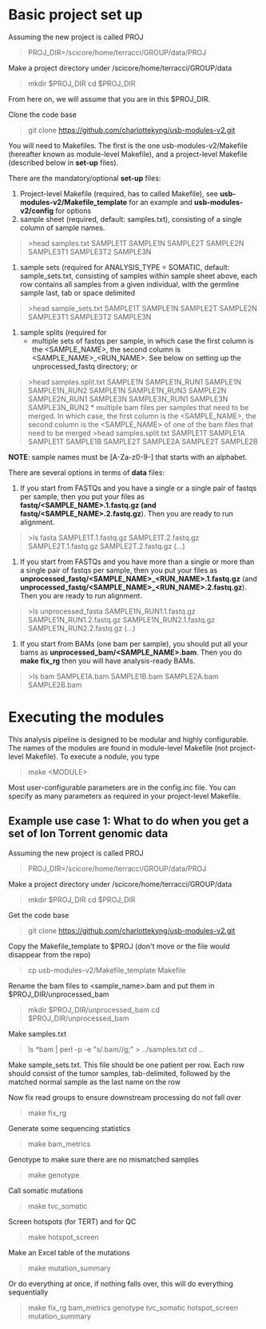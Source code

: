 # Basic project set up

Assuming the new project is called PROJ
> PROJ_DIR=/scicore/home/terracci/GROUP/data/PROJ

Make a project directory under /scicore/home/terracci/GROUP/data
> mkdir $PROJ_DIR
> cd $PROJ_DIR

From here on, we will assume that you are in this $PROJ_DIR.

Clone the code base
> git clone https://github.com/charlottekyng/usb-modules-v2.git

You will need to Makefiles. The first is the one usb-modules-v2/Makefile (hereafter known as module-level Makefile), and a project-level Makefile (described below in **set-up** files).

There are the mandatory/optional **set-up** files:
1. Project-level Makefile (required, has to called Makefile), see **usb-modules-v2/Makefile\_template** for an example and **usb-modules-v2/config** for options
1. sample sheet (required, default: samples.txt), consisting of a single column of sample names. 
> \>head samples.txt
> SAMPLE1T
> SAMPLE1N
> SAMPLE2T
> SAMPLE2N
> SAMPLE3T1
> SAMPLE3T2
> SAMPLE3N

1. sample sets (required for ANALYSIS_TYPE = SOMATIC, default: sample_sets.txt, consisting of samples within sample sheet above, each row contains all samples from a given individual, with the germline sample last, tab or space delimited
> \>head sample_sets.txt
> SAMPLE1T SAMPLE1N
> SAMPLE2T SAMPLE2N
> SAMPLE3T1 SAMPLE3T2 SAMPLE3N

1. sample splits (required for 
	* multiple sets of fastqs per sample, in which case the first column is the <SAMPLE_NAME>, the second column is <SAMPLE_NAME>\_<RUN_NAME>. See below on setting up the unprocessed\_fastq directory; or 
> \>head samples.split.txt
> SAMPLE1N SAMPLE1N\_RUN1
> SAMPLE1N SAMPLE1N\_RUN2
> SAMPLE1N SAMPLE1N\_RUN3
> SAMPLE2N SAMPLE2N\_RUN1
> SAMPLE3N SAMPLE3N\_RUN1
> SAMPLE3N SAMPLE3N\_RUN2
	* multiple bam files per samples that need to be merged. In which case, the first column is the <SAMPLE_NAME>, the second column is the <SAMPLE_NAME> of one of the bam files that need to be merged
> \>head samples.split.txt
> SAMPLE1T SAMPLE1A
> SAMPLE1T SAMPLE1B
> SAMPLE2T SAMPLE2A
> SAMPLE2T SAMPLE2B

**NOTE**: sample names must be [A-Za-z0-9\-] that starts with an alphabet.

There are several options in terms of **data** files:
1. If you start from FASTQs and you have a single or a single pair of fastqs per sample, then you put your files as **fastq/<SAMPLE_NAME>.1.fastq.gz (and fastq/<SAMPLE_NAME>.2.fastq.gz**). Then you are ready to run alignment.
> \>ls fasta
> SAMPLE1T.1.fastq.gz SAMPLE1T.2.fastq.gz SAMPLE2T.1.fastq.gz SAMPLE2T.2.fastq.gz (...)
1. If you start from FASTQs and you have more than a single or more than a single pair of fastqs per sample, then you put your files as **unprocessed\_fastq/<SAMPLE_NAME>\_<RUN_NAME>.1.fastq.gz** (and **unprocessed\_fastq/<SAMPLE_NAME>\_<RUN_NAME>.2.fastq.gz**). Then you are ready to run alignment.
> \>ls unprocessed_fasta
> SAMPLE1N\_RUN1.1.fastq.gz SAMPLE1N\_RUN1.2.fastq.gz SAMPLE1N\_RUN2.1.fastq.gz SAMPLE1N\_RUN2.2.fastq.gz (...)

1. If you start from BAMs (one bam per sample), you should put all your bams as **unprocessed\_bam/<SAMPLE\_NAME>.bam**. Then you do **make fix\_rg** then you will have analysis-ready BAMs.
> \>ls bam
> SAMPLE1A.bam SAMPLE1B.bam SAMPLE2A.bam SAMPLE2B.bam

# Executing the modules
This analysis pipeline is designed to be modular and highly configurable. The names of the modules are found in module-level Makefile (not project-level Makefile). To execute a nodule, you type
> make \<MODULE\>

Most user-configurable parameters are in the config.inc file. You can specify as many parameters as required in your project-level Makefile.



## Example use case 1: What to do when you get a set of Ion Torrent genomic data ##

Assuming the new project is called PROJ
> PROJ_DIR=/scicore/home/terracci/GROUP/data/PROJ

Make a project directory under /scicore/home/terracci/GROUP/data
> mkdir $PROJ_DIR
> cd $PROJ_DIR

Get the code base
> git clone https://github.com/charlottekyng/usb-modules-v2.git

Copy the Makefile_template to $PROJ (don't move or the file would disappear from the repo)
> cp usb-modules-v2/Makefile_template Makefile

Rename the bam files to <sample_name>.bam and put them in $PROJ_DIR/unprocessed_bam
> mkdir $PROJ_DIR/unprocessed_bam
> cd $PROJ_DIR/unprocessed_bam

Make samples.txt
> ls *bam | perl -p -e "s/\.bam//g;" > ../samples.txt
> cd ..

Make sample_sets.txt. This file should be one patient per row. Each row should consist of the tumor samples, tab-delimited, followed by the matched normal sample as the last name on the row

Now fix read groups to ensure downstream processing do not fall over
> make fix_rg

Generate some sequencing statistics
> make bam_metrics

Genotype to make sure there are no mismatched samples
> make genotype

Call somatic mutations
> make tvc_somatic

Screen hotspots (for TERT) and for QC
> make hotspot_screen

Make an Excel table of the mutations
> make mutation_summary

Or do everything at once, if nothing falls over, this will do everything sequentially
> make fix_rg bam_metrics genotype tvc_somatic hotspot_screen mutation_summary
